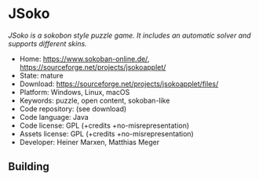 # JSoko

_JSoko is a sokobon style puzzle game. It includes an automatic solver and supports different skins._

- Home: https://www.sokoban-online.de/, https://sourceforge.net/projects/jsokoapplet/
- State: mature
- Download: https://sourceforge.net/projects/jsokoapplet/files/
- Platform: Windows, Linux, macOS
- Keywords: puzzle, open content, sokoban-like
- Code repository: (see download)
- Code language: Java
- Code license: GPL (+credits +no-misrepresentation)
- Assets license: GPL (+credits +no-misrepresentation)
- Developer: Heiner Marxen, Matthias Meger

## Building
